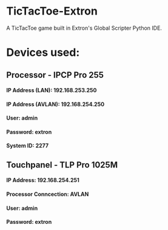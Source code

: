 # TicTacToe-Extron
A TicTacToe game built in Extron's Global Scripter Python IDE.

# Devices used:
## Processor - IPCP Pro 255 
#### IP Address (LAN): 192.168.253.250
#### IP Address (AVLAN): 192.168.254.250
#### User: admin
#### Password: extron
#### System ID: 2277

## Touchpanel - TLP Pro 1025M
#### IP Address: 192.168.254.251
#### Processor Conncection: AVLAN
#### User: admin
#### Password: extron

